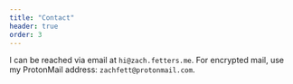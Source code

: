 ```yaml
---
title: "Contact"
header: true
order: 3
---
```

I can be reached via email at `hi@zach.fetters.me`. For encrypted mail, use my ProtonMail address: `zachfett@protonmail.com`.
